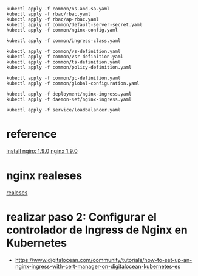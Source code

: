 

```
kubectl apply -f common/ns-and-sa.yaml
kubectl apply -f rbac/rbac.yaml
kubectl apply -f rbac/ap-rbac.yaml
kubectl apply -f common/default-server-secret.yaml
kubectl apply -f common/nginx-config.yaml

kubectl apply -f common/ingress-class.yaml

kubectl apply -f common/vs-definition.yaml
kubectl apply -f common/vsr-definition.yaml
kubectl apply -f common/ts-definition.yaml
kubectl apply -f common/policy-definition.yaml

kubectl apply -f common/gc-definition.yaml
kubectl apply -f common/global-configuration.yaml

kubectl apply -f deployment/nginx-ingress.yaml
kubectl apply -f daemon-set/nginx-ingress.yaml

kubectl apply -f service/loadbalancer.yaml

```

# reference
[install nginx 1.9.0](https://docs.nginx.com/nginx-ingress-controller/installation/installation-with-manifests/)
[nginx 1.9.0](https://www.nginx.com/blog/announcing-nginx-ingress-controller-release-1-9-0/)








# nginx realeses
[realeses](https://docs.nginx.com/nginx-ingress-controller/releases/)



# realizar paso 2: Configurar el controlador de Ingress de Nginx en Kubernetes 
- https://www.digitalocean.com/community/tutorials/how-to-set-up-an-nginx-ingress-with-cert-manager-on-digitalocean-kubernetes-es